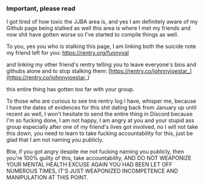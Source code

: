 ### Important, please read

I got tired of how toxic the JJBA area is, and yes I am definitely aware of my Github page being stalked as well
this area is where I met my friends and now shit have gotten worse so I've started to compile things as well.

To you, yes you who is stalking this page, I am linking both the suicide note my friend left for you:
https://rentry.org/funnyval

and linking my other friend's rentry telling you to leave everyone's bios and githubs alone and to stop stalking
them: [https://rentry.co/johnnyjoestar_](https://rentry.co/johnnyjoestar_)

this entire thing has gotten too far with your group.

To those who are curious to see tne rentry log I have, whisper me, because I have the dates of evidences for this shit
dating back from January up until recent as well, I won't hesitate to send the entire thing in Discord because I'm so 
fucking done, I am not happy, I am angry at you and your stupid ass group especially after one of my friend's lives got involved,
no I will not take this down, you need to learn to take fucking accountability for this, just be glad that I am not naming
you publicly.

Btw, if you got angry despite me not fucking naming you publicly, then you're 100% guilty of this, take accountability, AND DO NOT WEAPONIZE YOUR MENTAL HEALTH EXCUSE AGAIN
YOU HAD BEEN LET OFF NUMEROUS TIMES, IT'S JUST WEAPONIZED INCOMPETENCE AND MANIPULATION AT THIS POINT.
